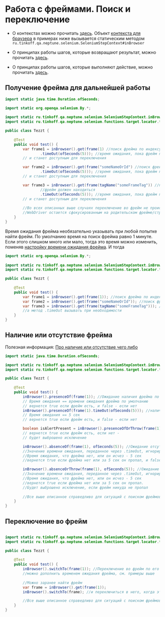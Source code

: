 # Работа с фреймами. Поиск и переключение

- О контекстах можно прочитать [здесь](./../../../core.api/doc/rus/STEPS.MD#Контекст). 
  Объект [контекста для браузера](https://tinkoffcreditsystems.github.io/neptune/selenium/ru/tinkoff/qa/neptune/selenium/SeleniumStepContext.html)
  в примерах ниже вызывается статическим методом `ru.tinkoff.qa.neptune.selenium.SeleniumStepContext#inBrowser`

- О принципах работы шагов, которые возвращают результат, можно
прочитать [здесь](./../../../core.api/doc/rus/STEPS.MD#Шаги,-которые-возвращают-результат).

- О принципах работы шагов, которые выполняют действие, можно
прочитать [здесь](./../../../core.api/doc/rus/STEPS.MD#Шаги,-которые-выполняют-действие).

## Получение фрейма для дальнейшей работы

```java
import static java.time.Duration.ofSeconds;

import static org.openqa.selenium.By.*;
        
import static ru.tinkoff.qa.neptune.selenium.SeleniumStepContext.inBrowser;
import static ru.tinkoff.qa.neptune.selenium.functions.target.locator.frame.GetFrameSupplier.frame;

public class Tezzt {
    
    @Test
    public void test() {
        var frame1 = inBrowser().get(frame(1) //поиск фрейма по индексу
                .timeOut(ofSeconds(5))); //время ожидания, пока фрейм появится 
        // и станет доступным для переключения

        var frame2 = inBrowser().get(frame("someNameOrId") //поиск фрейма по имени или id
                .timeOut(ofSeconds(5))); //время ожидания, пока фрейм появится 
        // и станет доступным для переключения

        var frame3 = inBrowser().get(frame(tagName("someFrameTag")) //поиск фрейма по локатору элемента, внутри которого 
                //фрейм должен находиться
                .timeOut(ofSeconds(5))); //время ожидания, пока фрейм появится 
        // и станет доступным для переключения
        
        //Во всех описанных выше случаях переключение во фрейм не происходит,
        //WebDriver остается сфокусированным на родительском фрейме/странице
    }
}
```

Время ожидания фрейма необязательно указывать при любой попытке найти фрейм. По умолчанию время на поиск фрейма 
равно 1 минуте. Если этого слишком много или мало, тогда это время можно изменить, поменяв [настройку времени ожидания фрейма](./SETTINGS.MD#Ожидание-фрейма). 
И тогда

```java
import static org.openqa.selenium.By.*;
        
import static ru.tinkoff.qa.neptune.selenium.SeleniumStepContext.inBrowser;
import static ru.tinkoff.qa.neptune.selenium.functions.target.locator.frame.GetFrameSupplier.frame;

public class Tezzt {
    
    @Test
    public void test() {
        var frame1 = inBrowser().get(frame(1)); //поиск фрейма по индексу
        var frame2 = inBrowser().get(frame("someNameOrId")); //поиск фрейма по имени или id
        var frame3 = inBrowser().get(frame(tagName("someFrameTag"))); //поиск фрейма по локатору элемента, внутри которого 
        //а метод .timeOut вызывать при необходимости
    }
}
```

## Наличие или отсутствие фрейма

Полезная информация: [Про наличие или отсутствие чего либо](./../../../core.api/doc/rus/STEPS.MD#Присутствие-и-отсутствие)


```java
import static java.time.Duration.ofSeconds;

import static ru.tinkoff.qa.neptune.selenium.SeleniumStepContext.inBrowser;
import static ru.tinkoff.qa.neptune.selenium.functions.target.locator.frame.GetFrameSupplier.frame;

public class Tezzt {
    
    @Test
    public void test() {
        inBrowser().presenceOf(frame(1)); //Ожидание наличия фрейма по индексу. 
        // Время ожидания == времени ожидания фрейма по умолчанию
        // вернется true если фрейм есть, и false - если нет
        inBrowser().presenceOf(frame(1).timeOut(ofSeconds(5))); //наличие фрейма по индексу.
        // Время ожидания == 5 сек
        // вернется true если фрейм есть, и false - если нет

        boolean isAlertPresent = inBrowser().presenceOfOrThrow(frame(1));
        // вернется true если фрейм есть, если нет - 
        // будет выброшено исключение

        inBrowser().absenceOf(frame(1), ofSeconds(5)); //Ожидание отсутствия фрейма. 
        //Значение времени ожидания, переданное через .timeOut, игнорируется.
        //Время ожидания, что фрейма нет, или он исчез - 5 сек
        //вернется true если фрейма нет или за 5 сек он пропал, и false - если он все еще здесь

        inBrowser().absenceOrThrow(frame(1), ofSeconds(5)); //Ожидание отсутствия фрейма. 
        //Значение времени ожидания, переданное через .timeOut, игнорируется.
        //Время ожидания, что фрейма нет, или он исчез - 5 сек
        //вернется true если фрейма нет или за 5 сек он пропал. 
        //Будет выброшено исключение, если фрейм никуда не пропал
        
        //Все выше описанное справедливо для ситуаций с поиском фреймов по имени/id или локатору элемента
    }
}
```

## Переключение во фрейм

```java
        
import static ru.tinkoff.qa.neptune.selenium.SeleniumStepContext.inBrowser;
import static ru.tinkoff.qa.neptune.selenium.functions.target.locator.frame.GetFrameSupplier.frame;

public class Tezzt {
    
    @Test
    public void test() {
        inBrowser().switchTo(frame(1)); //Переключение во фрейм по его индексу
        //можно дополнить временем ожидания фрейма, см. примеры выше
        
        //Можно заранее найти фрейм
        var frame = inBrowser().get(frame(1));
        inBrowser().switchTo(frame); //и переключиться в него, когда это потребуется

        //Все выше описанное справедливо для ситуаций с поиском фреймов по имени/id или локатору элемента
    }
}
```